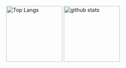 <p align="left"> 
  <img alt="Top Langs" height="150px" src="https://github-readme-stats.vercel.app/api/top-langs/?username=ppfkt&count_private=true&layout=compact&show_icons=true&theme=onedark" />
  <img alt="github stats" height="150px" src="https://github-readme-stats.vercel.app/api?username=ppfkt&count_private=true&theme=onedark&show_icons=ture" />
</p>
